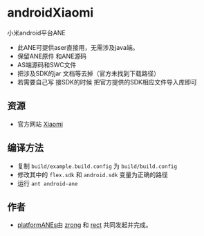 ﻿androidXiaomi
=============

小米android平台ANE
* 此ANE可提供aser直接用，无需涉及java端。
* 保留ANE原件 和ANE源码  
* AS端源码和SWC文件
* 把涉及SDK的jar 文档等去掉（官方未找到下载路径）
* 若需要自己写  接SDK的时候 把官方提供的SDK相应文件导入库即可

## 资源

* 官方网站 [Xiaomi](http://app.xiaomi.com/)

## 编译方法
* 复制 `build/example.build.config` 为 `build/build.config`
* 修改其中的 `flex.sdk` 和 `android.sdk` 变量为正确的路径
* 运行 `ant android-ane`


## 作者

* [platformANEs](https://github.com/platformanes)由 [zrong](http://zengrong.net) 和 [rect](http://www.shadowkong.com/) 共同发起并完成。
